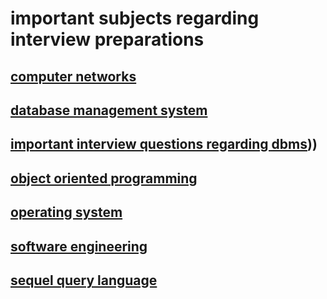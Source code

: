 # important subjects regarding interview preparations 

## [computer networks](https://github.com/singh7priyanshu/love_babbar_450_solutions/tree/main/subjects/cn)<br />
## [database management system](https://github.com/singh7priyanshu/love_babbar_450_solutions/tree/main/subjects/dbms)<br />
## [important interview questions regarding dbms]((https://github.com/singh7priyanshu/love_babbar_450_solutions/blob/main/subjects/imp%20dbms/_01)Top_50_DBMS_Question_and_answers.md)))<br />
## [object oriented programming](https://github.com/singh7priyanshu/love_babbar_450_solutions/tree/main/subjects/oops)<br />
## [operating system](https://github.com/singh7priyanshu/love_babbar_450_solutions/tree/main/subjects/os)<br />
## [software engineering](https://github.com/singh7priyanshu/love_babbar_450_solutions/blob/main/subjects/se/Software%20Engineering%20Tutorial.pdf)<br />
## [sequel query language](https://github.com/singh7priyanshu/love_babbar_450_solutions/blob/main/subjects/sql/Readme.md)<br />
